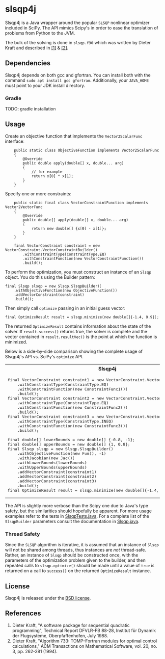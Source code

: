 # slsqp4j

Slsqp4j is a Java wrapper around the popular `SLSQP` nonlinear optimizer included in SciPy. The API mimics Scipy's in order to ease the 
translation of problems from Python to the JVM. 

The bulk of the solving is done in `slsqp.f90` which was written by Dieter Kraft and described in <a href="#ref1">[1]</a> 
& <a href="#ref2">[2]</a>.

## Dependencies
Slsqp4j depends on both gcc and gfortran. 
You can install both with the command `sudo apt install gcc gfortran`. Additionally, your `JAVA_HOME`  must point to your JDK install directory. 

### Gradle
TODO: gradle installation

## Usage
Create an objective function that implements the `Vector2ScalarFunc` interface:
```
    public static class ObjectiveFunction implements Vector2ScalarFunc
    {
        @Override
        public double apply(double[] x, double... arg)
        {
            // for example
            return x[0] * x[1];
        }
    }
```

Specify one or more constraints:
```
    public static final class VectorConstraintFunction implements Vector2VectorFunc
    {
        @Override
        public double[] apply(double[] x, double... arg)
        {
            return new double[] {x[0] - x[1]};
        }
    }

    final VectorConstraint constraint = new VectorConstraint.VectorConstraintBuilder()
        .withConstraintType(ConstraintType.EQ)
        .withConstraintFunction(new VectorConstraintFunction())
        .build();
```
 
 
To perform the optimization, you must construct an instance of an `Slsqp` object. You do this using the Builder pattern:
```
final Slsqp slsqp = new Slsqp.SlsqpBuilder()
    .withObjectiveFunction(new ObjectiveFunction())
    .addVectorConstraint(constraint)
    .build();
```
Then simply call `optimize` passing in an initial guess vector:
```
final OptimizeResult result = slsqp.minimize(new double[]{-1.4, 0.9});
```

The returned `OptimizeResult` contains information about the state of the solver. If `result.success()` returns true,
the solver is complete and the vector contained in `result.resultVec()` is the point at which the function is minimized.

Below is a side-by-side comparison showing the complete usage of Slsqp4j's API vs. SciPy's `optimize` API.
<table>
<tr>
<th>
Slsqp4j
</th>
<th>
SciPy
</th>
</tr>

<tr>
<td>
<pre>
final VectorConstraint constraint1 = new VectorConstraint.VectorConstraintBuilder()
    .withConstraintType(ConstraintType.EQ)
    .withConstraintFunction(new ConstraintFunc1())
    .build();
final VectorConstraint constraint2 = new VectorConstraint.VectorConstraintBuilder()
    .withConstraintType(ConstraintType.EQ)
    .withConstraintFunction(new ConstraintFunc2())
    .build();
final VectorConstraint constraint3 = new VectorConstraint.VectorConstraintBuilder()
    .withConstraintType(ConstraintType.INEQ)
    .withConstraintFunction(new ConstraintFunc3())
    .build();<br>
final double[] lowerBounds = new double[] {-0.8, -1};
final double[] upperBounds = new double[] {1, 0.8};
final Slsqp slsqp = new Slsqp.SlsqpBuilder()
    .withObjectiveFunction(new Fun(), -1)
    .withJacobian(new Jac())
    .withLowerBounds(lowerBounds)
    .withUpperBounds(upperBounds)
    .addVectorConstraint(constraint1)
    .addVectorConstraint(constraint2)
    .addVectorConstraint(constraint3)
    .build();
final OptimizeResult result = slsqp.minimize(new double[]{-1.4, 0.9});
</pre>
</td>
<td>
<pre>
constraints = [
    {'type': 'eq', 'fun': self.constraint_func1},
    {'type': 'eq', 'fun': self.constraint_func2},
    {'type': 'ineq', 'fun': self.constraint_func3},
] 
res = minimize(self.fun, [-1.4, 0.9], method='SLSQP',
       jac=self.jac, args=(-1.0, ), 
       constraints=constraints,
       bounds=[(-0.8, 1.), (-1, 0.8)])

</pre>
</td>
</tr>
</table>

The API is slightly more verbose than the Scipy one due to Java's type safety, but the similarities should hopefully be apparent. 
For more usage examples refer to the tests in [SlsqpTests.java](./slsqp4j/src/test/java/slsqp4j/SlsqpTests.java). For a complete list of the `SlsqpBuilder` 
parameters consult the documentation in [Slsqp.java](./slsqp4j/src/main/java/slsqp4j/Slsqp.java).

### Thread Safety
Since the `SLSQP` algorithm is iterative, it is assumed that an instance of `Slsqp` will not be shared among threads, thus instances are *not* thread-safe. Rather, an instance of `Slsqp` should be constructed once, with the parameters of the optimization problem given to the builder, and then repeated calls to `slsqp.optimize()` should be made until a value of `true` is returned on a call to `success()` on the returned `OptimizeResult` instance.

## License
Slsqp4j is released under the [BSD license](https://github.com/skew-markets/slsqp4j/blob/master/LICENSE.txt).

## References
<ol>
<li id="ref1">Dieter Kraft, "A software package for sequential quadratic
programming", Technical Report DFVLR-FB 88-28, Institut für
Dynamik der Flugsysteme, Oberpfaffenhofen, July 1988.</li>

<li id="ref2">Dieter Kraft, "Algorithm 733: TOMP–Fortran modules for optimal
control calculations," ACM Transactions on Mathematical Software,
vol. 20, no. 3, pp. 262-281 (1994).</li>
</ol>
